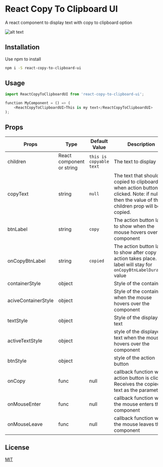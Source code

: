 # React Copy To Clipboard UI

A react component to display text with copy to clipboard option

![alt text](https://i.imgur.com/CxGWM6q.png)


## Installation

Use npm to install

```bash
npm i -S react-copy-to-clipboard-ui
```

## Usage

```python
import ReactCopyToClipboardUI from 'react-copy-to-clipboard-ui';

function MyComponent = () => (
    <ReactCopyToClipboardUI>This is my text</ReactCopyToClipboardUI>
);

```

## Props


| Props | Type  | Default Value | Description  |
|--|-|-|---|
| children | React component or string | ```this is copyable text``` |The text to display
| copyText | string | ```null``` |The text that should be copied to clipboard when action button is clicked. Note: if null, then the value of the children prop will be copied.  |
| btnLabel | string | ```copy``` | The action button label to show when the mouse hovers over the component
| onCopyBtnLabel | string | ```copied``` | The action button label to show after copy action takes place. This label will stay for ``` onCopyBtnLabelDuration``` value
| containerStyle | object | | Style of the container
| aciveContainerStyle | object ||Style of the container when the mouse hovers over the component
|textStyle | object| | Style of the displayed text
|activeTextStyle | object | |style of the displayed text when the mouse hovers over the component
|btnStyle|object||style of the action button
|onCopy|func|null|callback function when action button is clicked. Receives the copied text as the parameter|
|onMouseEnter|func|null|callback function when the mouse enters the component
|onMouseLeave | func |null | callback function when the mouse leaves the component
## License
[MIT](https://choosealicense.com/licenses/mit/)